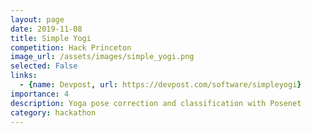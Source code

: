 ```yaml
---
layout: page
date: 2019-11-08
title: Simple Yogi
competition: Hack Princeton
image_url: /assets/images/simple_yogi.png
selected: False
links:
  - {name: Devpost, url: https://devpost.com/software/simpleyogi}
importance: 4
description: Yoga pose correction and classification with Posenet
category: hackathon
---
```

